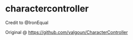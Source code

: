 # charactercontroller
Credit to @IronEqual

Original @ https://github.com/valgoun/CharacterController
